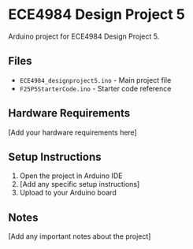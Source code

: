 # ECE4984 Design Project 5

Arduino project for ECE4984 Design Project 5.

## Files

- `ECE4984_designproject5.ino` - Main project file
- `F25P5StarterCode.ino` - Starter code reference

## Hardware Requirements

[Add your hardware requirements here]

## Setup Instructions

1. Open the project in Arduino IDE
2. [Add any specific setup instructions]
3. Upload to your Arduino board

## Notes

[Add any important notes about the project]